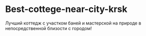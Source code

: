 # Best-cottege-near-city-krsk
Лучший коттедж с участком баней и мастерской на природе в непосредственной близости с городом!
